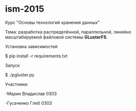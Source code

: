 # ism-2015
Курс "Основы технологий хранения данных"

Тема: разработка распределённой, параллельной, линейно масштабируемой файловой системы <b>GLusterFS</b>.

Установка зависимостей

$ pip install -r requirements.txt

Запуск 

$ ./pgluster.py


Участники:

-Марин Владислав 0303

-Гусаченко Глеб 0303

